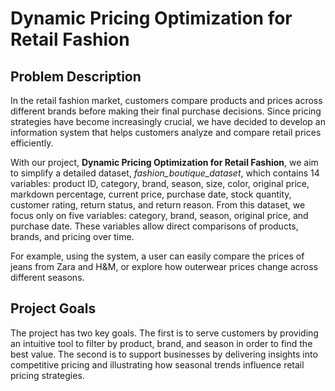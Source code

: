 # Dynamic Pricing Optimization for Retail Fashion

## Problem Description

In the retail fashion market, customers compare products and prices across different brands before making their final purchase decisions. Since pricing strategies have become increasingly crucial, we have decided to develop an information system that helps customers analyze and compare retail prices efficiently.  

With our project, **Dynamic Pricing Optimization for Retail Fashion**, we aim to simplify a detailed dataset, *fashion_boutique_dataset*, which contains 14 variables: product ID, category, brand, season, size, color, original price, markdown percentage, current price, purchase date, stock quantity, customer rating, return status, and return reason. From this dataset, we focus only on five variables: category, brand, season, original price, and purchase date. These variables allow direct comparisons of products, brands, and pricing over time.  

For example, using the system, a user can easily compare the prices of jeans from Zara and H&M, or explore how outerwear prices change across different seasons.  

## Project Goals

The project has two key goals. The first is to serve customers by providing an intuitive tool to filter by product, brand, and season in order to find the best value. The second is to support businesses by delivering insights into competitive pricing and illustrating how seasonal trends influence retail pricing strategies.  
